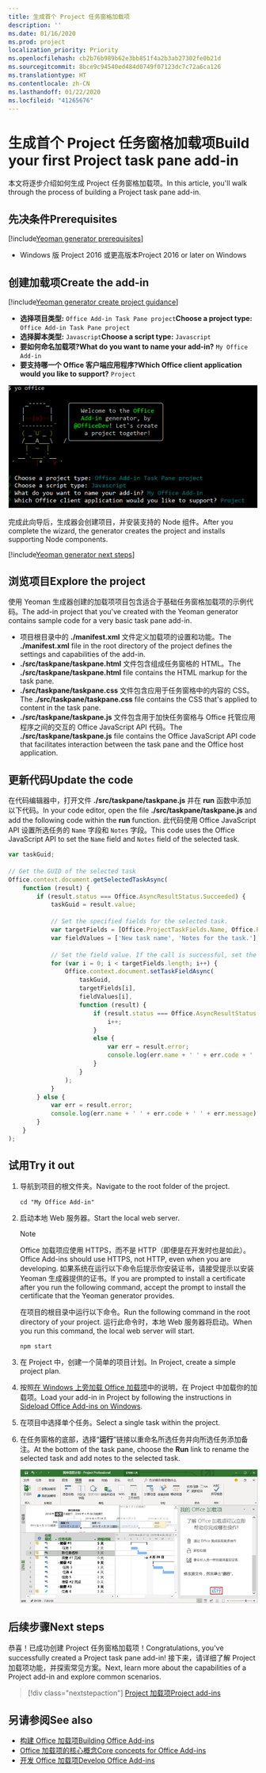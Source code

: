 ```yaml
---
title: 生成首个 Project 任务窗格加载项
description: ''
ms.date: 01/16/2020
ms.prod: project
localization_priority: Priority
ms.openlocfilehash: cb2b76b989b62e3bb851f4a2b3ab27302fe0b21d
ms.sourcegitcommit: 8bce9c94540ed484d0749f07123dc7c72a6ca126
ms.translationtype: HT
ms.contentlocale: zh-CN
ms.lasthandoff: 01/22/2020
ms.locfileid: "41265676"
---
```

# <a name="build-your-first-project-task-pane-add-in"></a><span data-ttu-id="05083-102">生成首个 Project 任务窗格加载项</span><span class="sxs-lookup"><span data-stu-id="05083-102">Build your first Project task pane add-in</span></span>

<span data-ttu-id="05083-103">本文将逐步介绍如何生成 Project 任务窗格加载项。</span><span class="sxs-lookup"><span data-stu-id="05083-103">In this article, you'll walk through the process of building a Project task pane add-in.</span></span>

## <a name="prerequisites"></a><span data-ttu-id="05083-104">先决条件</span><span class="sxs-lookup"><span data-stu-id="05083-104">Prerequisites</span></span>

[!include[Yeoman generator prerequisites](../includes/quickstart-yo-prerequisites.md)]

- <span data-ttu-id="05083-105">Windows 版 Project 2016 或更高版本</span><span class="sxs-lookup"><span data-stu-id="05083-105">Project 2016 or later on Windows</span></span>

## <a name="create-the-add-in"></a><span data-ttu-id="05083-106">创建加载项</span><span class="sxs-lookup"><span data-stu-id="05083-106">Create the add-in</span></span>

[!include[Yeoman generator create project guidance](../includes/yo-office-command-guidance.md)]

- <span data-ttu-id="05083-107">**选择项目类型:** `Office Add-in Task Pane project`</span><span class="sxs-lookup"><span data-stu-id="05083-107">**Choose a project type:** `Office Add-in Task Pane project`</span></span>
- <span data-ttu-id="05083-108">**选择脚本类型:** `Javascript`</span><span class="sxs-lookup"><span data-stu-id="05083-108">**Choose a script type:** `Javascript`</span></span>
- <span data-ttu-id="05083-109">**要如何命名加载项?**</span><span class="sxs-lookup"><span data-stu-id="05083-109">**What do you want to name your add-in?**</span></span> `My Office Add-in`
- <span data-ttu-id="05083-110">**要支持哪一个 Office 客户端应用程序?**</span><span class="sxs-lookup"><span data-stu-id="05083-110">**Which Office client application would you like to support?**</span></span> `Project`

![有关 Yeoman 生成器提示和回答的屏幕截图](../images/yo-office-project.png)

<span data-ttu-id="05083-112">完成此向导后，生成器会创建项目，并安装支持的 Node 组件。</span><span class="sxs-lookup"><span data-stu-id="05083-112">After you complete the wizard, the generator creates the project and installs supporting Node components.</span></span>

[!include[Yeoman generator next steps](../includes/yo-office-next-steps.md)]

## <a name="explore-the-project"></a><span data-ttu-id="05083-113">浏览项目</span><span class="sxs-lookup"><span data-stu-id="05083-113">Explore the project</span></span>

<span data-ttu-id="05083-114">使用 Yeoman 生成器创建的加载项项目包含适合于基础任务窗格加载项的示例代码。</span><span class="sxs-lookup"><span data-stu-id="05083-114">The add-in project that you've created with the Yeoman generator contains sample code for a very basic task pane add-in.</span></span> 

- <span data-ttu-id="05083-115">项目根目录中的 **./manifest.xml** 文件定义加载项的设置和功能。</span><span class="sxs-lookup"><span data-stu-id="05083-115">The **./manifest.xml** file in the root directory of the project defines the settings and capabilities of the add-in.</span></span>
- <span data-ttu-id="05083-116">**./src/taskpane/taskpane.html** 文件包含组成任务窗格的 HTML。</span><span class="sxs-lookup"><span data-stu-id="05083-116">The **./src/taskpane/taskpane.html** file contains the HTML markup for the task pane.</span></span>
- <span data-ttu-id="05083-117">**./src/taskpane/taskpane.css** 文件包含应用于任务窗格中的内容的 CSS。</span><span class="sxs-lookup"><span data-stu-id="05083-117">The **./src/taskpane/taskpane.css** file contains the CSS that's applied to content in the task pane.</span></span>
- <span data-ttu-id="05083-118">**./src/taskpane/taskpane.js** 文件包含用于加快任务窗格与 Office 托管应用程序之间的交互的 Office JavaScript API 代码。</span><span class="sxs-lookup"><span data-stu-id="05083-118">The **./src/taskpane/taskpane.js** file contains the Office JavaScript API code that facilitates interaction between the task pane and the Office host application.</span></span>

## <a name="update-the-code"></a><span data-ttu-id="05083-119">更新代码</span><span class="sxs-lookup"><span data-stu-id="05083-119">Update the code</span></span>

<span data-ttu-id="05083-120">在代码编辑器中，打开文件 **./src/taskpane/taskpane.js** 并在 **run** 函数中添加以下代码。</span><span class="sxs-lookup"><span data-stu-id="05083-120">In your code editor, open the file **./src/taskpane/taskpane.js** and add the following code within the **run** function.</span></span> <span data-ttu-id="05083-121">此代码使用 Office JavaScript API 设置所选任务的 `Name` 字段和 `Notes` 字段。</span><span class="sxs-lookup"><span data-stu-id="05083-121">This code uses the Office JavaScript API to set the `Name` field and `Notes` field of the selected task.</span></span>

```js
var taskGuid;

// Get the GUID of the selected task
Office.context.document.getSelectedTaskAsync(
    function (result) {
        if (result.status === Office.AsyncResultStatus.Succeeded) {
            taskGuid = result.value;

            // Set the specified fields for the selected task.
            var targetFields = [Office.ProjectTaskFields.Name, Office.ProjectTaskFields.Notes];
            var fieldValues = ['New task name', 'Notes for the task.'];

            // Set the field value. If the call is successful, set the next field.
            for (var i = 0; i < targetFields.length; i++) {
                Office.context.document.setTaskFieldAsync(
                    taskGuid,
                    targetFields[i],
                    fieldValues[i],
                    function (result) {
                        if (result.status === Office.AsyncResultStatus.Succeeded) {
                            i++;
                        }
                        else {
                            var err = result.error;
                            console.log(err.name + ' ' + err.code + ' ' + err.message);
                        }
                    }
                );
            }
        } else {
            var err = result.error;
            console.log(err.name + ' ' + err.code + ' ' + err.message);
        }
    }
);
```

## <a name="try-it-out"></a><span data-ttu-id="05083-122">试用</span><span class="sxs-lookup"><span data-stu-id="05083-122">Try it out</span></span>

1. <span data-ttu-id="05083-123">导航到项目的根文件夹。</span><span class="sxs-lookup"><span data-stu-id="05083-123">Navigate to the root folder of the project.</span></span>

    ```command&nbsp;line
    cd "My Office Add-in"
    ```

2. <span data-ttu-id="05083-124">启动本地 Web 服务器。</span><span class="sxs-lookup"><span data-stu-id="05083-124">Start the local web server.</span></span>

    > [!NOTE]
    > <span data-ttu-id="05083-125">Office 加载项应使用 HTTPS，而不是 HTTP（即便是在开发时也是如此）。</span><span class="sxs-lookup"><span data-stu-id="05083-125">Office Add-ins should use HTTPS, not HTTP, even when you are developing.</span></span> <span data-ttu-id="05083-126">如果系统在运行以下命令后提示你安装证书，请接受提示以安装 Yeoman 生成器提供的证书。</span><span class="sxs-lookup"><span data-stu-id="05083-126">If you are prompted to install a certificate after you run the following command, accept the prompt to install the certificate that the Yeoman generator provides.</span></span>

    <span data-ttu-id="05083-127">在项目的根目录中运行以下命令。</span><span class="sxs-lookup"><span data-stu-id="05083-127">Run the following command in the root directory of your project.</span></span> <span data-ttu-id="05083-128">运行此命令时，本地 Web 服务器将启动。</span><span class="sxs-lookup"><span data-stu-id="05083-128">When you run this command, the local web server will start.</span></span>

    ```command&nbsp;line
    npm start
    ```

3. <span data-ttu-id="05083-129">在 Project 中，创建一个简单的项目计划。</span><span class="sxs-lookup"><span data-stu-id="05083-129">In Project, create a simple project plan.</span></span>

4. <span data-ttu-id="05083-130">按照[在 Windows 上旁加载 Office 加载项](../testing/create-a-network-shared-folder-catalog-for-task-pane-and-content-add-ins.md)中的说明，在 Project 中加载你的加载项。</span><span class="sxs-lookup"><span data-stu-id="05083-130">Load your add-in in Project by following the instructions in [Sideload Office Add-ins on Windows](../testing/create-a-network-shared-folder-catalog-for-task-pane-and-content-add-ins.md).</span></span>

5. <span data-ttu-id="05083-131">在项目中选择单个任务。</span><span class="sxs-lookup"><span data-stu-id="05083-131">Select a single task within the project.</span></span>

6. <span data-ttu-id="05083-132">在任务窗格的底部，选择“**运行**”链接以重命名所选任务并向所选任务添加备注。</span><span class="sxs-lookup"><span data-stu-id="05083-132">At the bottom of the task pane, choose the **Run** link to rename the selected task and add notes to the selected task.</span></span>

    ![加载了任务窗格加载项的 Project 应用程序的屏幕截图](../images/project-quickstart-addin-1.png)

## <a name="next-steps"></a><span data-ttu-id="05083-134">后续步骤</span><span class="sxs-lookup"><span data-stu-id="05083-134">Next steps</span></span>

<span data-ttu-id="05083-135">恭喜！已成功创建 Project 任务窗格加载项！</span><span class="sxs-lookup"><span data-stu-id="05083-135">Congratulations, you've successfully created a Project task pane add-in!</span></span> <span data-ttu-id="05083-136">接下来，请详细了解 Project 加载项功能，并探索常见方案。</span><span class="sxs-lookup"><span data-stu-id="05083-136">Next, learn more about the capabilities of a Project add-in and explore common scenarios.</span></span>

> [!div class="nextstepaction"]
> [<span data-ttu-id="05083-137">Project 加载项</span><span class="sxs-lookup"><span data-stu-id="05083-137">Project add-ins</span></span>](../project/project-add-ins.md)

## <a name="see-also"></a><span data-ttu-id="05083-138">另请参阅</span><span class="sxs-lookup"><span data-stu-id="05083-138">See also</span></span>

- [<span data-ttu-id="05083-139">构建 Office 加载项</span><span class="sxs-lookup"><span data-stu-id="05083-139">Building Office Add-ins</span></span>](../overview/office-add-ins-fundamentals.md)
- [<span data-ttu-id="05083-140">Office 加载项的核心概念</span><span class="sxs-lookup"><span data-stu-id="05083-140">Core concepts for Office Add-ins</span></span>](../overview/core-concepts-office-add-ins.md)
- [<span data-ttu-id="05083-141">开发 Office 加载项</span><span class="sxs-lookup"><span data-stu-id="05083-141">Develop Office Add-ins</span></span>](../develop/develop-overview.md)
